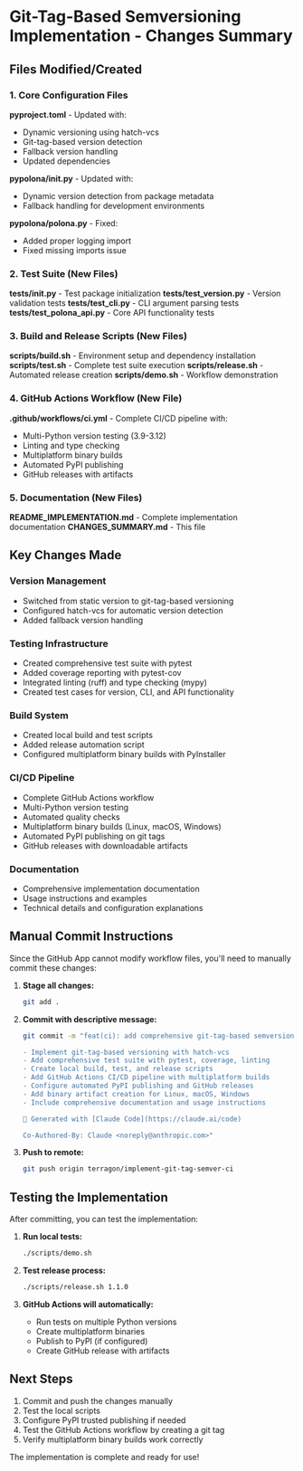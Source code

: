 # Git-Tag-Based Semversioning Implementation - Changes Summary

## Files Modified/Created

### 1. Core Configuration Files

**pyproject.toml** - Updated with:
- Dynamic versioning using hatch-vcs
- Git-tag-based version detection
- Fallback version handling
- Updated dependencies

**pypolona/__init__.py** - Updated with:
- Dynamic version detection from package metadata
- Fallback handling for development environments

**pypolona/polona.py** - Fixed:
- Added proper logging import
- Fixed missing imports issue

### 2. Test Suite (New Files)

**tests/__init__.py** - Test package initialization
**tests/test_version.py** - Version validation tests
**tests/test_cli.py** - CLI argument parsing tests  
**tests/test_polona_api.py** - Core API functionality tests

### 3. Build and Release Scripts (New Files)

**scripts/build.sh** - Environment setup and dependency installation
**scripts/test.sh** - Complete test suite execution
**scripts/release.sh** - Automated release creation
**scripts/demo.sh** - Workflow demonstration

### 4. GitHub Actions Workflow (New File)

**.github/workflows/ci.yml** - Complete CI/CD pipeline with:
- Multi-Python version testing (3.9-3.12)
- Linting and type checking
- Multiplatform binary builds
- Automated PyPI publishing
- GitHub releases with artifacts

### 5. Documentation (New Files)

**README_IMPLEMENTATION.md** - Complete implementation documentation
**CHANGES_SUMMARY.md** - This file

## Key Changes Made

### Version Management
- Switched from static version to git-tag-based versioning
- Configured hatch-vcs for automatic version detection
- Added fallback version handling

### Testing Infrastructure
- Created comprehensive test suite with pytest
- Added coverage reporting with pytest-cov
- Integrated linting (ruff) and type checking (mypy)
- Created test cases for version, CLI, and API functionality

### Build System
- Created local build and test scripts
- Added release automation script
- Configured multiplatform binary builds with PyInstaller

### CI/CD Pipeline
- Complete GitHub Actions workflow
- Multi-Python version testing
- Automated quality checks
- Multiplatform binary builds (Linux, macOS, Windows)
- Automated PyPI publishing on git tags
- GitHub releases with downloadable artifacts

### Documentation
- Comprehensive implementation documentation
- Usage instructions and examples
- Technical details and configuration explanations

## Manual Commit Instructions

Since the GitHub App cannot modify workflow files, you'll need to manually commit these changes:

1. **Stage all changes:**
   ```bash
   git add .
   ```

2. **Commit with descriptive message:**
   ```bash
   git commit -m "feat(ci): add comprehensive git-tag-based semversioning and CI/CD pipeline

   - Implement git-tag-based versioning with hatch-vcs
   - Add comprehensive test suite with pytest, coverage, linting
   - Create local build, test, and release scripts
   - Add GitHub Actions CI/CD pipeline with multiplatform builds
   - Configure automated PyPI publishing and GitHub releases
   - Add binary artifact creation for Linux, macOS, Windows
   - Include comprehensive documentation and usage instructions

   🤖 Generated with [Claude Code](https://claude.ai/code)

   Co-Authored-By: Claude <noreply@anthropic.com>"
   ```

3. **Push to remote:**
   ```bash
   git push origin terragon/implement-git-tag-semver-ci
   ```

## Testing the Implementation

After committing, you can test the implementation:

1. **Run local tests:**
   ```bash
   ./scripts/demo.sh
   ```

2. **Test release process:**
   ```bash
   ./scripts/release.sh 1.1.0
   ```

3. **GitHub Actions will automatically:**
   - Run tests on multiple Python versions
   - Create multiplatform binaries
   - Publish to PyPI (if configured)
   - Create GitHub release with artifacts

## Next Steps

1. Commit and push the changes manually
2. Test the local scripts
3. Configure PyPI trusted publishing if needed
4. Test the GitHub Actions workflow by creating a git tag
5. Verify multiplatform binary builds work correctly

The implementation is complete and ready for use!